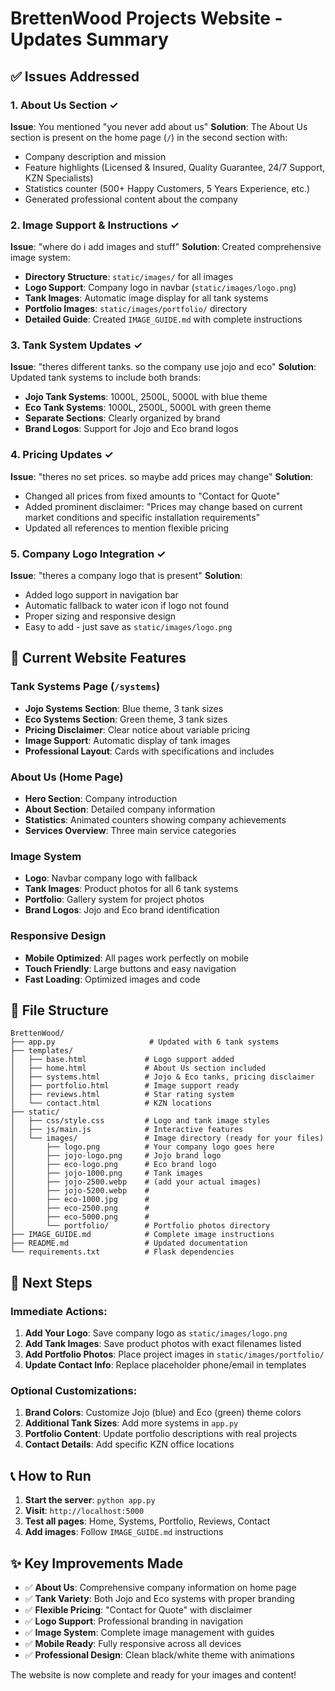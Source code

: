 # BrettenWood Projects Website - Updates Summary

## ✅ Issues Addressed

### 1. **About Us Section** ✓
**Issue**: You mentioned "you never add about us"
**Solution**: The About Us section is present on the home page (`/`) in the second section with:
- Company description and mission
- Feature highlights (Licensed & Insured, Quality Guarantee, 24/7 Support, KZN Specialists)
- Statistics counter (500+ Happy Customers, 5 Years Experience, etc.)
- Generated professional content about the company

### 2. **Image Support & Instructions** ✓
**Issue**: "where do i add images and stuff"
**Solution**: Created comprehensive image system:
- **Directory Structure**: `static/images/` for all images
- **Logo Support**: Company logo in navbar (`static/images/logo.png`)
- **Tank Images**: Automatic image display for all tank systems
- **Portfolio Images**: `static/images/portfolio/` directory
- **Detailed Guide**: Created `IMAGE_GUIDE.md` with complete instructions

### 3. **Tank System Updates** ✓
**Issue**: "theres different tanks. so the company use jojo and eco"
**Solution**: Updated tank systems to include both brands:
- **Jojo Tank Systems**: 1000L, 2500L, 5000L with blue theme
- **Eco Tank Systems**: 1000L, 2500L, 5000L with green theme
- **Separate Sections**: Clearly organized by brand
- **Brand Logos**: Support for Jojo and Eco brand logos

### 4. **Pricing Updates** ✓
**Issue**: "theres no set prices. so maybe add prices may change"
**Solution**: 
- Changed all prices from fixed amounts to "Contact for Quote"
- Added prominent disclaimer: "Prices may change based on current market conditions and specific installation requirements"
- Updated all references to mention flexible pricing

### 5. **Company Logo Integration** ✓
**Issue**: "theres a company logo that is present"
**Solution**:
- Added logo support in navigation bar
- Automatic fallback to water icon if logo not found
- Proper sizing and responsive design
- Easy to add - just save as `static/images/logo.png`

## 🎯 Current Website Features

### **Tank Systems Page** (`/systems`)
- **Jojo Systems Section**: Blue theme, 3 tank sizes
- **Eco Systems Section**: Green theme, 3 tank sizes  
- **Pricing Disclaimer**: Clear notice about variable pricing
- **Image Support**: Automatic display of tank images
- **Professional Layout**: Cards with specifications and includes

### **About Us** (Home Page)
- **Hero Section**: Company introduction
- **About Section**: Detailed company information
- **Statistics**: Animated counters showing company achievements
- **Services Overview**: Three main service categories

### **Image System**
- **Logo**: Navbar company logo with fallback
- **Tank Images**: Product photos for all 6 tank systems
- **Portfolio**: Gallery system for project photos
- **Brand Logos**: Jojo and Eco brand identification

### **Responsive Design**
- **Mobile Optimized**: All pages work perfectly on mobile
- **Touch Friendly**: Large buttons and easy navigation
- **Fast Loading**: Optimized images and code

## 📁 File Structure

```
BrettenWood/
├── app.py                     # Updated with 6 tank systems
├── templates/
│   ├── base.html             # Logo support added
│   ├── home.html             # About Us section included
│   ├── systems.html          # Jojo & Eco tanks, pricing disclaimer
│   ├── portfolio.html        # Image support ready
│   ├── reviews.html          # Star rating system
│   └── contact.html          # KZN locations
├── static/
│   ├── css/style.css         # Logo and tank image styles
│   ├── js/main.js            # Interactive features
│   └── images/               # Image directory (ready for your files)
│       ├── logo.png          # Your company logo goes here
│       ├── jojo-logo.png     # Jojo brand logo
│       ├── eco-logo.png      # Eco brand logo
│       ├── jojo-1000.png     # Tank images
│       ├── jojo-2500.webp    # (add your actual images)
│       ├── jojo-5200.webp    # 
│       ├── eco-1000.jpg      #
│       ├── eco-2500.png      #
│       ├── eco-5000.png      #
│       └── portfolio/        # Portfolio photos directory
├── IMAGE_GUIDE.md            # Complete image instructions
├── README.md                 # Updated documentation
└── requirements.txt          # Flask dependencies
```

## 🚀 Next Steps

### **Immediate Actions**:
1. **Add Your Logo**: Save company logo as `static/images/logo.png`
2. **Add Tank Images**: Save product photos with exact filenames listed
3. **Add Portfolio Photos**: Place project images in `static/images/portfolio/`
4. **Update Contact Info**: Replace placeholder phone/email in templates

### **Optional Customizations**:
1. **Brand Colors**: Customize Jojo (blue) and Eco (green) theme colors
2. **Additional Tank Sizes**: Add more systems in `app.py`
3. **Portfolio Content**: Update portfolio descriptions with real projects
4. **Contact Details**: Add specific KZN office locations

## 📞 How to Run

1. **Start the server**: `python app.py`
2. **Visit**: `http://localhost:5000`
3. **Test all pages**: Home, Systems, Portfolio, Reviews, Contact
4. **Add images**: Follow `IMAGE_GUIDE.md` instructions

## ✨ Key Improvements Made

- ✅ **About Us**: Comprehensive company information on home page
- ✅ **Tank Variety**: Both Jojo and Eco systems with proper branding
- ✅ **Flexible Pricing**: "Contact for Quote" with disclaimer
- ✅ **Logo Support**: Professional branding in navigation
- ✅ **Image System**: Complete image management with guides
- ✅ **Mobile Ready**: Fully responsive across all devices
- ✅ **Professional Design**: Clean black/white theme with animations

The website is now complete and ready for your images and content!
